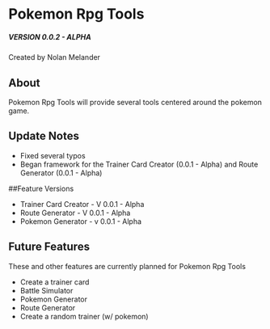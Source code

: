# Pokemon Rpg Tools
##### VERSION 0.0.2 - ALPHA
Created by Nolan Melander

## About

Pokemon Rpg Tools will  provide several tools centered around the pokemon game.

## Update Notes
* Fixed several typos
* Began framework for the Trainer Card Creator (0.0.1 - Alpha) and Route Generator (0.0.1 - Alpha)

##Feature Versions
* Trainer Card Creator - V 0.0.1 - Alpha
* Route Generator - V 0.0.1 - Alpha
* Pokemon Generator - v 0.0.1 - Alpha

## Future Features

These and other features are currently planned for Pokemon Rpg Tools

* Create a trainer card
* Battle Simulator
* Pokemon Generator
* Route Generator
* Create a random trainer (w/ pokemon)
